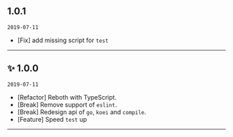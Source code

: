 ## 1.0.1

`2019-07-11`

- [Fix] add missing script for `test`

---

## ✨ 1.0.0

`2019-07-11`

- [Refactor] Reboth with TypeScript.
- [Break] Remove support of `eslint`.
- [Break] Redesign api of `go`, `koei` and `compile`.
- [Feature] Speed `test` up

---
